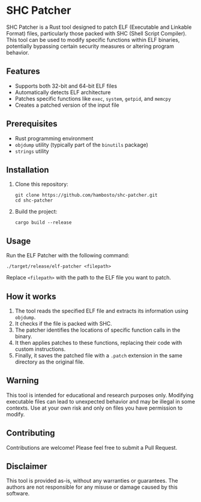 # SHC Patcher

SHC Patcher is a Rust tool designed to patch ELF (Executable and Linkable Format) files, particularly those packed with SHC (Shell Script Compiler). This tool can be used to modify specific functions within ELF binaries, potentially bypassing certain security measures or altering program behavior.

## Features

- Supports both 32-bit and 64-bit ELF files
- Automatically detects ELF architecture
- Patches specific functions like `exec`, `system`, `getpid`, and `memcpy`
- Creates a patched version of the input file

## Prerequisites

- Rust programming environment
- `objdump` utility (typically part of the `binutils` package)
- `strings` utility

## Installation

1. Clone this repository:
   ```
   git clone https://github.com/hambosto/shc-patcher.git
   cd shc-patcher
   ```

2. Build the project:
   ```
   cargo build --release
   ```

## Usage

Run the ELF Patcher with the following command:

```
./target/release/elf-patcher <filepath>
```

Replace `<filepath>` with the path to the ELF file you want to patch.

## How it works

1. The tool reads the specified ELF file and extracts its information using `objdump`.
2. It checks if the file is packed with SHC.
3. The patcher identifies the locations of specific function calls in the binary.
4. It then applies patches to these functions, replacing their code with custom instructions.
5. Finally, it saves the patched file with a `.patch` extension in the same directory as the original file.

## Warning

This tool is intended for educational and research purposes only. Modifying executable files can lead to unexpected behavior and may be illegal in some contexts. Use at your own risk and only on files you have permission to modify.

## Contributing

Contributions are welcome! Please feel free to submit a Pull Request.

## Disclaimer

This tool is provided as-is, without any warranties or guarantees. The authors are not responsible for any misuse or damage caused by this software.
